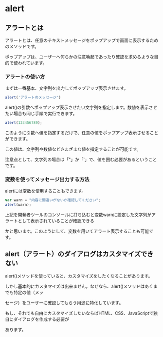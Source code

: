 # alert
 
## アラートとは

アラートとは、任意のテキストメッセージをポップアップで画面に表示するためのメソッドです。

ポップアップは、ユーザーへ何らかの注意喚起であったり確認を求めるような目的で使われています。

### アラートの使い方

まずは一番基本、文字列を出力してポップアップ表示させます。


```js
alert('アラートのメッセージ')
```

alert()の引数へポップアップ表示させたい文字列を指定します。数値を表示させたい場合も同じ手順で実行できます。

```js
alert(123456789);
```

このように引数へ値を指定するだけで、任意の値をポップアップ表示させることができます。

この値は、文字列や数値などさまざまな値を指定することが可能です。

注意点として、文字列の場合は「"」か「'」で、値を囲む必要があるということです。


### 変数を使ってメッセージ出力する方法

alertには変数を使用することもできます。

```js
var warn = "内容に間違いがないか確認してください";
alert(warn);
```

上記を開発者ツールのコンソールに打ち込むと変数warnに設定した文字列がアラートとして表示されていることが確認できる

かと思います。このようにして、変数を用いてアラート表示することも可能です。

## alert（アラート）のダイアログはカスタマイズできない

alert()メソッドを使っていると、カスタマイズをしたくなることがあります。

しかし基本的にカスタマイズは出来ません。なぜなら、alert()メソッドはあくまでも特定の値（メッ

セージ）をユーザーに確認してもらう用途に特化しています。

もし、それでも自由にカスタマイズしたいならばHTML、CSS、JavaScriptで独自にダイアログを作成する必要が

あります。